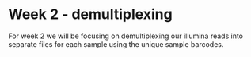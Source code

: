 # Week 2 - demultiplexing

For week 2 we will be focusing on demultiplexing our illumina reads into separate files for each sample using the unique sample barcodes.